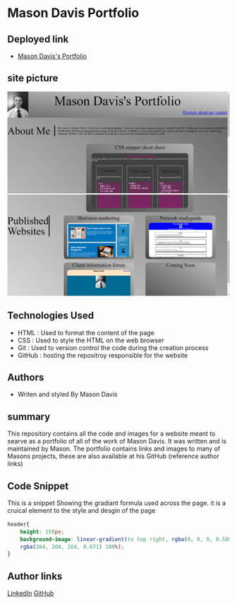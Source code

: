 # Mason Davis Portfolio

## Deployed link
* [Mason Davis's Portfolio](https://md7113.github.io/Mason-Davis-Portfolio/)

## site picture
![site](Port-pic-1.png)
![site](port-pic-2.png)


## Technologies Used
- HTML : Used to format the content of the page
- CSS : Used to style the HTML on the web browser
- Git : Used to version control the code during the creation process
- GitHub : hosting the repositroy responsible for the website

## Authors
- Writen and styled By Mason Davis

## summary
This repository contains all the code and images for a website meant to searve as a portfolio of all of the work of Mason Davis. It was written and is maintained by Mason. The portfolio contains links and images to many of Masons projects, these are also available at his GitHub (reference author links)

## Code Snippet
This is a snippet Showing the gradiant formula used across the page. it is a cruical element to the style and desgin of the page

```css
header{
    height: 150px;
    background-image: linear-gradient(to top right, rgba(0, 0, 0, 0.589) 0%, 
    rgba(204, 204, 204, 0.671) 100%);
}
```


## Author links
[LinkedIn](https://www.linkedin.com/in/davis-mason-t/)
[GitHub](https://github.com/Md7113)